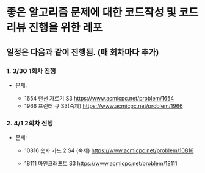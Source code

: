 # 좋은 알고리즘 문제에 대한 코드작성 및 코드리뷰 진행을 위한 레포


## 일정은 다음과 같이 진행됨. (매 회차마다 추가)

### 1. 3/30 1회차 진행

- 문제:

  - 1654 랜선 자르기 S3  https://www.acmicpc.net/problem/1654
  - 1966 프린터 큐 S3(숙제) https://www.acmicpc.net/problem/1966

### 2. 4/1 2회차 진행

- 문제:


  - 10816 숫자 카드 2 S4 (숙제) https://www.acmicpc.net/problem/10816

  - 18111 마인크래프트 S3 https://www.acmicpc.net/problem/18111



